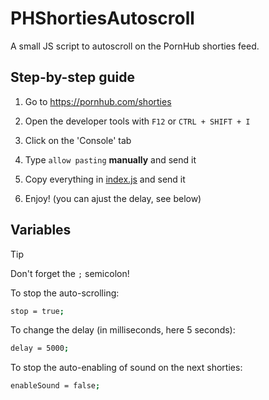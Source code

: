 # PHShortiesAutoscroll
A small JS script to autoscroll on the PornHub shorties feed.

## Step-by-step guide

1. Go to https://pornhub.com/shorties

2. Open the developer tools with `F12` or `CTRL + SHIFT + I`

3. Click on the 'Console' tab

4. Type `allow pasting` **manually** and send it

5. Copy everything in [index.js](https://raw.githubusercontent.com/SongOfTheFallen/PHShortiesAutoscroll/refs/heads/main/index.js) and send it

6. Enjoy! (you can ajust the delay, see below)

## Variables

> [!TIP]
> Don't forget the `;` semicolon!

To stop the auto-scrolling:
```bash
stop = true;
```

To change the delay (in milliseconds, here 5 seconds):
```bash
delay = 5000;
```

To stop the auto-enabling of sound on the next shorties:
```bash
enableSound = false;
```
